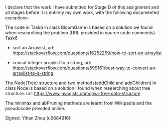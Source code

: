 I declare that the work I have submitted for Stage D of this assignment and all stages before it is entirely my own work, with the following documented exceptions:

The code in Task6 in class BloomGame is based on a solution we found when researching the problem (URL provided in source code comments)
   Task6
   - sort an Arraylist,
   url: https://stackoverflow.com/questions/16252269/how-to-sort-an-arraylist

   - concat integer arraylist to a string,
   url: https://stackoverflow.com/questions/599161/best-way-to-convert-an-arraylist-to-a-string
 
The Node(Tree) structure and two methods(addChild and addChildren) in class Node is based on a solution I found when researching about tree structure. url: https://www.javagists.com/java-tree-data-structure

The minimax and abPruning methods are learnt from Wikipedia and the pseudocode provided online. 
 
Signed: Yihan Zhou (u6684916)

   